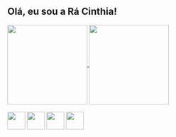 ## Olá, eu sou a Rá Cinthia!


<div>
  <a href="https://github.com/racinthia">
  <img height="180em" align="center" src="https://github-readme-stats.vercel.app/api?username=racinthia&show_icons=true&theme=transparent&include_all_commits=true&count_private=true&border_color=ffb6c1&icon_color=ffb6c1&title_color=add8e6&text_color=EEF8FF" />
  <img height="180em" align="center" src="https://github-readme-stats.vercel.app/api/top-langs/?username=racinthia&layout=donut&langs_count=168&theme=transparent&border_color=ffb6c1&title_color=add8e6&text_color=EEF8FF" />
</div>
<div style="display: inline-block">
  <br>
  <img height="40px" src="https://cdn.jsdelivr.net/gh/devicons/devicon@latest/icons/html5/html5-original.svg" />
  <img height="40px" src="https://cdn.jsdelivr.net/gh/devicons/devicon@latest/icons/css3/css3-original.svg" />
  <img height="40px" src="https://cdn.jsdelivr.net/gh/devicons/devicon@latest/icons/javascript/javascript-original.svg" />
  <img height="40px" src="https://cdn.jsdelivr.net/gh/devicons/devicon@latest/icons/java/java-original.svg" />
</div>

#

